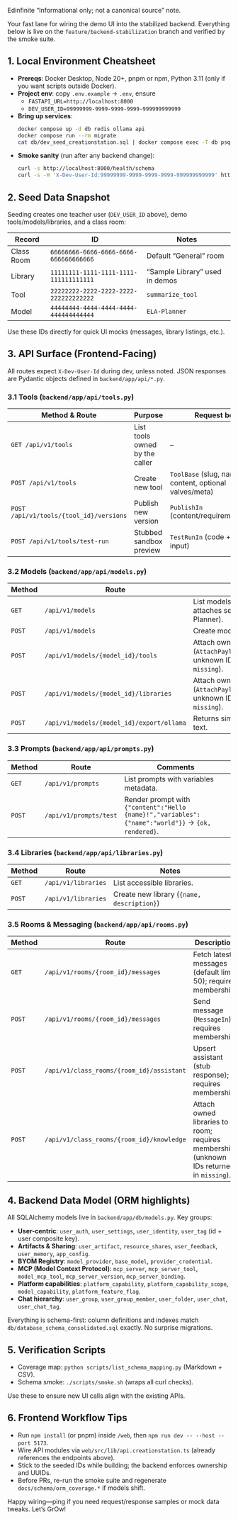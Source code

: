Edinfinite
“Informational only; not a canonical source” note.


Your fast lane for wiring the demo UI into the stabilized backend. Everything below is live on the `feature/backend-stabilization` branch and verified by the smoke suite.

## 1. Local Environment Cheatsheet

- **Prereqs**: Docker Desktop, Node 20+, pnpm or npm, Python 3.11 (only if you want scripts outside Docker).
- **Project env**: copy `.env.example` → `.env`, ensure
  - `FASTAPI_URL=http://localhost:8000`
  - `DEV_USER_ID=99999999-9999-9999-9999-999999999999`
- **Bring up services**:
  ```bash
  docker compose up -d db redis ollama api
  docker compose run --rm migrate
  cat db/dev_seed_creationstation.sql | docker compose exec -T db psql -U app -d appdb
  ```
- **Smoke sanity** (run after any backend change):
  ```bash
  curl -s http://localhost:8000/health/schema
  curl -s -H 'X-Dev-User-Id:99999999-9999-9999-9999-999999999999' http://localhost:8000/api/v1/tools
  ```

## 2. Seed Data Snapshot

Seeding creates one teacher user (`DEV_USER_ID` above), demo tools/models/libraries, and a class room:

| Record | ID | Notes |
| --- | --- | --- |
| Class Room | `66666666-6666-6666-6666-666666666666` | Default “General” room |
| Library | `11111111-1111-1111-1111-111111111111` | “Sample Library” used in demos |
| Tool | `22222222-2222-2222-2222-222222222222` | `summarize_tool` |
| Model | `44444444-4444-4444-4444-444444444444` | `ELA-Planner` |

Use these IDs directly for quick UI mocks (messages, library listings, etc.).

## 3. API Surface (Frontend-Facing)

All routes expect `X-Dev-User-Id` during dev, unless noted. JSON responses are Pydantic objects defined in `backend/app/api/*.py`.

### 3.1 Tools (`backend/app/api/tools.py`)

| Method & Route | Purpose | Request body | Response |
| --- | --- | --- | --- |
| `GET /api/v1/tools` | List tools owned by the caller | – | `[ToolOut]` (id, slug, language, content, etc.) |
| `POST /api/v1/tools` | Create new tool | `ToolBase` (slug, name, content, optional valves/meta) | `ToolOut` |
| `POST /api/v1/tools/{tool_id}/versions` | Publish new version | `PublishIn` (content/requirements/meta) | `{tool_id, version}` |
| `POST /api/v1/tools/test-run` | Stubbed sandbox preview | `TestRunIn` (code + optional input) | `{ok, message}` |

### 3.2 Models (`backend/app/api/models.py`)

| Method | Route | Notes |
| --- | --- | --- |
| `GET` | `/api/v1/models` | List models for user; attaches seeds (ELA Planner). |
| `POST` | `/api/v1/models` | Create model (`ModelIn`). |
| `POST` | `/api/v1/models/{model_id}/tools` | Attach owned tools (`AttachPayload.tool_ids`; unknown IDs land in `missing`). |
| `POST` | `/api/v1/models/{model_id}/libraries` | Attach owned libraries (`AttachPayload.library_ids`; unknown IDs land in `missing`). |
| `POST` | `/api/v1/models/{model_id}/export/ollama` | Returns simple Modelfile text. |

### 3.3 Prompts (`backend/app/api/prompts.py`)

| Method | Route | Comments |
| --- | --- | --- |
| `GET` | `/api/v1/prompts` | List prompts with variables metadata. |
| `POST` | `/api/v1/prompts/test` | Render prompt with `{"content":"Hello {name}!","variables":{"name":"world"}}` → `{ok, rendered}`. |

### 3.4 Libraries (`backend/app/api/libraries.py`)

| Method | Route | Notes |
| --- | --- | --- |
| `GET` | `/api/v1/libraries` | List accessible libraries. |
| `POST` | `/api/v1/libraries` | Create new library (`{name, description}`) |

### 3.5 Rooms & Messaging (`backend/app/api/rooms.py`)

| Method | Route | Description |
| --- | --- | --- |
| `GET` | `/api/v1/rooms/{room_id}/messages` | Fetch latest messages (default limit 50); requires membership. |
| `POST` | `/api/v1/rooms/{room_id}/messages` | Send message (`MessageIn`); requires membership. |
| `POST` | `/api/v1/class_rooms/{room_id}/assistant` | Upsert assistant (stub response); requires membership. |
| `POST` | `/api/v1/class_rooms/{room_id}/knowledge` | Attach owned libraries to room; requires membership (unknown IDs returned in `missing`). |

## 4. Backend Data Model (ORM highlights)

All SQLAlchemy models live in `backend/app/db/models.py`. Key groups:

- **User-centric**: `user_auth`, `user_settings`, `user_identity`, `user_tag` (id + user composite key).
- **Artifacts & Sharing**: `user_artifact`, `resource_shares`, `user_feedback`, `user_memory`, `app_config`.
- **BYOM Registry**: `model_provider`, `base_model`, `provider_credential`.
- **MCP (Model Context Protocol)**: `mcp_server`, `mcp_server_tool`, `model_mcp_tool`, `mcp_server_version`, `mcp_server_binding`.
- **Platform capabilities**: `platform_capability`, `platform_capability_scope`, `model_capability`, `platform_feature_flag`.
- **Chat hierarchy**: `user_group`, `user_group_member`, `user_folder`, `user_chat`, `user_chat_tag`.

Everything is schema-first: column definitions and indexes match `db/database_schema_consolidated.sql` exactly. No surprise migrations.

## 5. Verification Scripts

- Coverage map: `python scripts/list_schema_mapping.py` (Markdown + CSV).
- Schema smoke: `./scripts/smoke.sh` (wraps all curl checks).

Use these to ensure new UI calls align with the existing APIs.

## 6. Frontend Workflow Tips

- Run `npm install` (or pnpm) inside `/web`, then `npm run dev -- --host --port 5173`.
- Wire API modules via `web/src/lib/api.creationstation.ts` (already references the endpoints above).
- Stick to the seeded IDs while building; the backend enforces ownership and UUIDs.
- Before PRs, re-run the smoke suite and regenerate `docs/schema/orm_coverage.*` if models shift.

Happy wiring—ping if you need request/response samples or mock data tweaks. Let’s GrOw!

